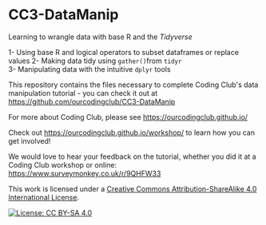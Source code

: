 # CC3-DataManip
Learning to wrangle data with base R and the *Tidyverse*

1- Using base R and logical operators to subset dataframes or replace values
2- Making data tidy using `gather()`from `tidyr` <br>
3- Manipulating data with the intuitive `dplyr` tools <br>

This repository contains the files necessary to complete Coding Club's data manipulation tutorial - you can check it out at https://github.com/ourcodingclub/CC3-DataManip

For more about Coding Club, please see https://ourcodingclub.github.io/

Check out https://ourcodingclub.github.io/workshop/ to learn how you can get involved!

We would love to hear your feedback on the tutorial, whether you did it at a Coding Club workshop or online: 
https://www.surveymonkey.co.uk/r/9QHFW33

This work is licensed under a [Creative Commons Attribution-ShareAlike 4.0 International License](https://creativecommons.org/licenses/by-sa/4.0/).

[![License: CC BY-SA 4.0](https://licensebuttons.net/l/by-sa/4.0/80x15.png)](https://creativecommons.org/licenses/by-sa/4.0/)
